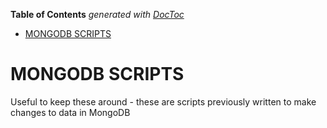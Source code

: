 <!-- START doctoc generated TOC please keep comment here to allow auto update -->
<!-- DON'T EDIT THIS SECTION, INSTEAD RE-RUN doctoc TO UPDATE -->
**Table of Contents**  *generated with [DocToc](https://github.com/thlorenz/doctoc)*

- [MONGODB SCRIPTS](#mongodb-scripts)

<!-- END doctoc generated TOC please keep comment here to allow auto update -->

# MONGODB SCRIPTS
Useful to keep these around - these are scripts previously written to make changes to data in MongoDB